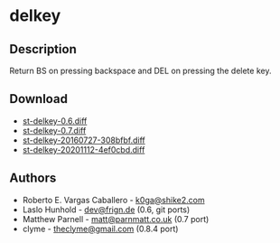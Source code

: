 delkey
======

Description
-----------
Return BS on pressing backspace and DEL on pressing the delete key.

Download
--------
* [st-delkey-0.6.diff](st-delkey-0.6.diff)
* [st-delkey-0.7.diff](st-delkey-0.7.diff)
* [st-delkey-20160727-308bfbf.diff](st-delkey-20160727-308bfbf.diff)
* [st-delkey-20201112-4ef0cbd.diff](st-delkey-20201112-4ef0cbd.diff)

Authors
-------
* Roberto E. Vargas Caballero - <k0ga@shike2.com>
* Laslo Hunhold - <dev@frign.de> (0.6, git ports)
* Matthew Parnell - <matt@parnmatt.co.uk> (0.7 port)
* clyme - <theclyme@gmail.com> (0.8.4 port)
